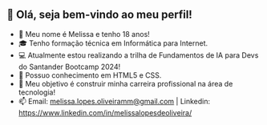 ## 👋 Olá, seja bem-vindo ao meu perfil!
- 👩 Meu nome é Melissa e tenho 18 anos!
- 🎓 Tenho formação técnica em Informática para Internet.
- 💻 Atualmente estou realizando a trilha de Fundamentos de IA para Devs do Santander Bootcamp 2024!
- 📑 Possuo conhecimento em HTML5 e CSS.
- 🎯 Meu objetivo é construir minha carreira profissional na área de tecnologia!
- 📫 Email: melissa.lopes.oliveiramm@gmail.com | Linkedin: https://www.linkedin.com/in/melissalopesdeoliveira/
